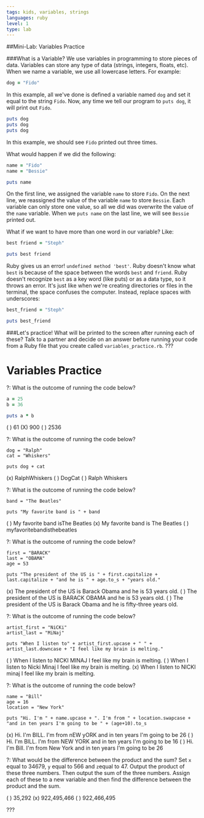 ```yaml
---
tags: kids, variables, strings
languages: ruby
level: 1
type: lab
---
```

##Mini-Lab: Variables Practice

###What is a Variable?
We use variables in programming to store pieces of data. Variables can store any type of data (strings, integers, floats, etc). When we name a variable, we use all lowercase letters. For example:
```ruby
dog = "Fido"
```
In this example, all we've done is defined a variable named `dog` and set it equal to the string `Fido`. Now, any time we tell our program to `puts dog`, it will print out `Fido`.
```ruby
puts dog
puts dog
puts dog
```
In this example, we should see `Fido` printed out three times.

What would happen if we did the following:
```ruby
name = "Fido"
name = "Bessie"

puts name
```
On the first line, we assigned the variable `name` to store `Fido`. On the next line, we reassigned the value of the variable `name` to store `Bessie`. Each variable can only store one value, so all we did was overwrite the value of the `name` variable. When we `puts name` on the last line, we will see `Bessie` printed out.

What if we want to have more than one word in our variable? Like:
```ruby
best friend = "Steph"

puts best friend
```
Ruby gives us an error! `undefined method 'best'`. Ruby doesn't know what `best` is because of the space between the words `best` and `friend`. Ruby doesn't recognize `best` as a key word (like puts) or as a data type, so it throws an error. It's just like when we're creating directories or files in the terminal, the space confuses the computer. Instead, replace spaces with underscores:
```ruby
best_friend = "Steph"

puts best_friend
```
###Let's practice!
What will be printed to the screen after running each of these? Talk to a partner and decide on an answer before running your code from a Ruby file that you create called `variables_practice.rb`.
???
# Variables Practice

?: What is the outcome of running the code below?
```ruby
a = 25
b = 36

puts a * b
```
( ) 61
(X) 900
( ) 2536

?: What is the outcome of running the code below? 
```
dog = "Ralph"
cat = "Whiskers"

puts dog + cat
```
(x) RalphWhiskers
( ) DogCat
( ) Ralph Whiskers

?: What is the outcome of running the code below?
```
band = "The Beatles"

puts "My favorite band is " + band 
```
( ) My favorite band isThe Beatles
(x) My favorite band is The Beatles
( ) myfavoritebandisthebeatles

?: What is the outcome of running the code below?
```
first = "BARACK"
last = "OBAMA"
age = 53

puts "The president of the US is " + first.capitalize + last.capitalize + "and he is " + age.to_s + "years old."
```
(x) The president of the US is Barack Obama and he is 53 years old.
( ) The president of the US is BARACK OBAMA and he is 53 years old.
( ) The president of the US is Barack Obama and he is fifty-three years old.

?: What is the outcome of running the code below?
```
artist_first = "NiCKi"
artist_last = "MiNaj"

puts "When I listen to" + artist_first.upcase + " " + artist_last.downcase + "I feel like my brain is melting."
```
( ) When I listen to NICKI MINAJ I feel like my brain is melting.
( ) When I listen to Nicki Minaj I feel like my brain is melting.
(x) When I listen to NICKI minaj I feel like my brain is melting. 

?: What is the outcome of running the code below?
```
name = "Bill"
age = 16
location = "New York"

puts "Hi. I'm " + name.upcase + ". I'm from " + location.swapcase + "and in ten years I'm going to be " + (age+10).to_s
```
(x) Hi. I'm BILL. I'm from nEW yORK and in ten years I'm going to be 26
( ) Hi. I'm BILL. I'm from NEW YORK and in ten years I'm going to be 16
( ) Hi. I'm Bill. I'm from New York and in ten years I'm going to be 26

?: What would be the difference between the product and the sum?
Set `x` equal to 34679, `y` equal to 566 and `z`equal to 47. Output the product of these three numbers. Then output the sum of the three numbers. Assign each of these to a new variable and then find the difference between the product and the sum.

( ) 35,292
(x) 922,495,466
( ) 922,466,495

???
